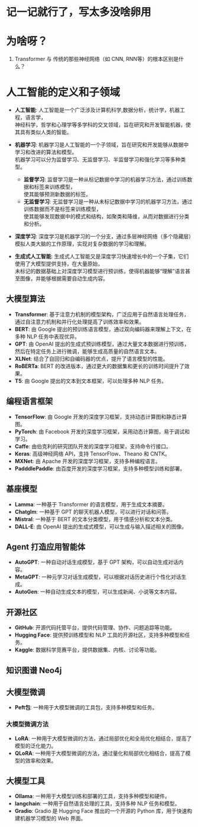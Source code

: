 # 记一记就行了，写太多没啥卵用

# 为啥呀？
1. Transformer 与 传统的那些神经网络（如 CNN, RNN等）的根本区别是什么？

# 人工智能的定义和子领域
- **人工智能**: 人工智能是一个广泛涉及计算机科学,数据分析，统计学，机器工程，语言学，<br/>
神经科学，哲学和心理学等多学科的交叉领域，旨在研究和开发智能机器，使其具有类似人类的智能。
- **机器学习**: 机器学习是人工智能的一个子领域，旨在研究和开发能够从数据中学习和改进的算法和模型。<br/>
机器学习可以分为监督学习、无监督学习、半监督学习和强化学习等多种类型。

  - **监督学习**: 监督学习是一种从标记数据中学习的机器学习方法，通过训练数据和标签来训练模型，<br/>
    使其能够预测新数据的标签。
  - **无监督学习**: 无监督学习是一种从未标记数据中学习的机器学习方法，通过训练数据而不是标签来训练模型，<br/>
    使其能够发现数据中的模式和结构，如聚类和降维，从而对数据进行分类和分析。



- **深度学习**: 深度学习是机器学习的一个分支，通过多层神经网络（多个隐藏层）模拟人类大脑的工作原理，实现对复杂数据的学习和理解。
- **生成式人工智能**: 生成式人工智能又是深度学习快速增长中的一个子集，它们使用了大模型提供支持，在大量原始，<br/>
未标记的数据基础上对深度学习模型进行预训练，使得机器能够“理解”语言甚至图像，并能够根据需要自动生成内容。



## 大模型算法
- **Transformer**: 基于注意力机制的模型架构，广泛应用于自然语言处理任务，通过自注意力机制和并行化处理提高了训练效率和效果。
- **BERT**: 由 Google 提出的预训练语言模型，通过双向编码器来理解上下文，在多种 NLP 任务中表现优异。
- **GPT**: 由 OpenAI 提出的生成式预训练模型，通过大量文本数据进行预训练，然后在特定任务上进行微调，能够生成高质量的自然语言文本。
- **XLNet**: 结合了自回归和自编码器的优点，提升了语言模型的性能。
- **RoBERTa**: BERT 的改进版本，通过更大的数据集和更长的训练时间提升了效果。
- **T5**: 由 Google 提出的文本到文本框架，可以处理多种 NLP 任务。

## 编程语言框架
- **TensorFlow**: 由 Google 开发的深度学习框架，支持动态计算图和静态计算图。
- **PyTorch**: 由 Facebook 开发的深度学习框架，采用动态计算图，易于调试和学习。
- **Caffe**: 由伯克利的研究团队开发的深度学习框架，支持命令行接口。
- **Keras**: 高级神经网络 API，支持 TensorFlow、Theano 和 CNTK。
- **MXNet**: 由 Apache 开发的深度学习框架，支持多种编程语言。
- **PadddlePaddle**: 由百度开发的深度学习框架，支持多种模型训练和部署。

## 基座模型
- **Lamma**: 一种基于 Transformer 的语言模型，用于生成文本摘要。
- **Chatglm**: 一种基于 GPT 的聊天机器人模型，可以进行对话和问答。
- **Mistral**: 一种基于 BERT 的文本分类模型，用于情感分析和文本分类。
- **DALL-E**: 由 OpenAI 提出的生成式模型，可以生成与输入描述相关的图像。

## Agent 打造应用智能体
- **AutoGPT**: 一种自动对话生成模型，基于 GPT 架构，可以自动生成对话内容。
- **MetaGPT**: 一种元学习对话生成模型，可以根据对话历史进行个性化对话生成。
- **AutoGen**: 一种自动生成文本的模型，可以生成新闻、小说等文本内容。

## 开源社区
- **GitHub**: 开源代码托管平台，提供代码管理、协作、问题追踪等功能。
- **Hugging Face**: 提供预训练模型和 NLP 工具的开源社区，支持多种模型和任务。
- **Kaggle**: 数据科学竞赛平台，提供数据集、内核、讨论等功能。

## 知识图谱 Neo4j

## 大模型微调
- **Peft包**: 一种用于大模型微调的工具包，支持多种模型和任务。
### 大模型微调方法
- **LoRA**: 一种用于大模型微调的方法，通过局部优化和全局优化相结合，提高了模型的泛化能力。
- **QLoRA**: 一种用于大模型微调的方法，通过量化和局部优化相结合，提高了模型的效率和效果。

## 大模型工具
- **Ollama**: 一种用于大模型训练和部署的工具，支持多种模型和硬件。
- **langchain**: 一种用于自然语言处理的工具，支持多种 NLP 任务和模型。
- **Gradio**: Gradio 是 Hugging Face 推出的一个开源的 Python 库，用于快速构建机器学习模型的 Web 界面。